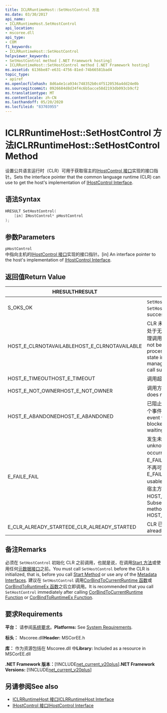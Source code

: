 ```yaml
---
title: ICLRRuntimeHost::SetHostControl 方法
ms.date: 03/30/2017
api_name:
- ICLRRuntimeHost.SetHostControl
api_location:
- mscoree.dll
api_type:
- COM
f1_keywords:
- ICLRRuntimeHost::SetHostControl
helpviewer_keywords:
- SetHostControl method [.NET Framework hosting]
- ICLRRuntimeHost::SetHostControl method [.NET Framework hosting]
ms.assetid: 6136be87-e631-4756-81ed-74b66581bad4
topic_type:
- apiref
ms.openlocfilehash: 8d6a4e1ca934c748352b0c4f5120536a4dd24e0b
ms.sourcegitcommit: 0926684d8d34f4c6b5acce58d2193db093cb9cf2
ms.translationtype: MT
ms.contentlocale: zh-CN
ms.lasthandoff: 05/20/2020
ms.locfileid: "83703955"
---
```

# <a name="iclrruntimehostsethostcontrol-method"></a><span data-ttu-id="beb43-102">ICLRRuntimeHost::SetHostControl 方法</span><span class="sxs-lookup"><span data-stu-id="beb43-102">ICLRRuntimeHost::SetHostControl Method</span></span>
<span data-ttu-id="beb43-103">设置公共语言运行时（CLR）可用于获取宿主的[IHostControl 接口](ihostcontrol-interface.md)实现的接口指针。</span><span class="sxs-lookup"><span data-stu-id="beb43-103">Sets the interface pointer that the common language runtime (CLR) can use to get the host's implementation of [IHostControl Interface](ihostcontrol-interface.md).</span></span>  
  
## <a name="syntax"></a><span data-ttu-id="beb43-104">语法</span><span class="sxs-lookup"><span data-stu-id="beb43-104">Syntax</span></span>  
  
```cpp  
HRESULT SetHostControl(  
    [in] IHostControl* pHostControl  
);  
```  
  
## <a name="parameters"></a><span data-ttu-id="beb43-105">参数</span><span class="sxs-lookup"><span data-stu-id="beb43-105">Parameters</span></span>  
 `pHostControl`  
 <span data-ttu-id="beb43-106">中指向主机的[IHostControl 接口](ihostcontrol-interface.md)实现的接口指针。</span><span class="sxs-lookup"><span data-stu-id="beb43-106">[in] An interface pointer to the host's implementation of [IHostControl Interface](ihostcontrol-interface.md).</span></span>  
  
## <a name="return-value"></a><span data-ttu-id="beb43-107">返回值</span><span class="sxs-lookup"><span data-stu-id="beb43-107">Return Value</span></span>  
  
|<span data-ttu-id="beb43-108">HRESULT</span><span class="sxs-lookup"><span data-stu-id="beb43-108">HRESULT</span></span>|<span data-ttu-id="beb43-109">说明</span><span class="sxs-lookup"><span data-stu-id="beb43-109">Description</span></span>|  
|-------------|-----------------|  
|<span data-ttu-id="beb43-110">S_OK</span><span class="sxs-lookup"><span data-stu-id="beb43-110">S_OK</span></span>|<span data-ttu-id="beb43-111">`SetHostControl`已成功返回。</span><span class="sxs-lookup"><span data-stu-id="beb43-111">`SetHostControl` returned successfully.</span></span>|  
|<span data-ttu-id="beb43-112">HOST_E_CLRNOTAVAILABLE</span><span class="sxs-lookup"><span data-stu-id="beb43-112">HOST_E_CLRNOTAVAILABLE</span></span>|<span data-ttu-id="beb43-113">CLR 未加载到进程中，或 CLR 处于无法运行托管代码或成功处理调用的状态。</span><span class="sxs-lookup"><span data-stu-id="beb43-113">The CLR has not been loaded into a process, or the CLR is in a state in which it cannot run managed code or process the call successfully.</span></span>|  
|<span data-ttu-id="beb43-114">HOST_E_TIMEOUT</span><span class="sxs-lookup"><span data-stu-id="beb43-114">HOST_E_TIMEOUT</span></span>|<span data-ttu-id="beb43-115">调用超时。</span><span class="sxs-lookup"><span data-stu-id="beb43-115">The call timed out.</span></span>|  
|<span data-ttu-id="beb43-116">HOST_E_NOT_OWNER</span><span class="sxs-lookup"><span data-stu-id="beb43-116">HOST_E_NOT_OWNER</span></span>|<span data-ttu-id="beb43-117">调用方不拥有该锁。</span><span class="sxs-lookup"><span data-stu-id="beb43-117">The caller does not own the lock.</span></span>|  
|<span data-ttu-id="beb43-118">HOST_E_ABANDONED</span><span class="sxs-lookup"><span data-stu-id="beb43-118">HOST_E_ABANDONED</span></span>|<span data-ttu-id="beb43-119">已阻止的线程或纤程正在等待某个事件时，该事件被取消。</span><span class="sxs-lookup"><span data-stu-id="beb43-119">An event was canceled while a blocked thread or fiber was waiting on it.</span></span>|  
|<span data-ttu-id="beb43-120">E_FAIL</span><span class="sxs-lookup"><span data-stu-id="beb43-120">E_FAIL</span></span>|<span data-ttu-id="beb43-121">发生未知的灾难性故障。</span><span class="sxs-lookup"><span data-stu-id="beb43-121">An unknown catastrophic failure occurred.</span></span> <span data-ttu-id="beb43-122">如果方法返回 E_FAIL，则 CLR 在该进程内将不再可用。</span><span class="sxs-lookup"><span data-stu-id="beb43-122">If a method returns E_FAIL, the CLR is no longer usable within the process.</span></span> <span data-ttu-id="beb43-123">对宿主方法的后续调用会返回 HOST_E_CLRNOTAVAILABLE。</span><span class="sxs-lookup"><span data-stu-id="beb43-123">Subsequent calls to hosting methods return HOST_E_CLRNOTAVAILABLE.</span></span>|  
|<span data-ttu-id="beb43-124">E_CLR_ALREADY_STARTED</span><span class="sxs-lookup"><span data-stu-id="beb43-124">E_CLR_ALREADY_STARTED</span></span>|<span data-ttu-id="beb43-125">CLR 已初始化。</span><span class="sxs-lookup"><span data-stu-id="beb43-125">The CLR has already been initialized.</span></span>|  
  
## <a name="remarks"></a><span data-ttu-id="beb43-126">备注</span><span class="sxs-lookup"><span data-stu-id="beb43-126">Remarks</span></span>  
 <span data-ttu-id="beb43-127">必须在 `SetHostControl` 初始化 CLR 之前调用，也就是说，在调用[Start 方法](../../../../docs/framework/unmanaged-api/hosting/iclrruntimehost-start-method.md)或使用任何[元数据接口](../../../../docs/framework/unmanaged-api/metadata/metadata-interfaces.md)之前。</span><span class="sxs-lookup"><span data-stu-id="beb43-127">You must call `SetHostControl` before the CLR is initialized, that is, before you call [Start Method](../../../../docs/framework/unmanaged-api/hosting/iclrruntimehost-start-method.md) or use any of the [Metadata Interfaces](../../../../docs/framework/unmanaged-api/metadata/metadata-interfaces.md).</span></span> <span data-ttu-id="beb43-128">建议在 `SetHostControl` 调用[CorBindToCurrentRuntime 函数](../../../../docs/framework/unmanaged-api/hosting/corbindtocurrentruntime-function.md)或[CorBindToRuntimeEx 函数](corbindtoruntimeex-function.md)之后立即调用。</span><span class="sxs-lookup"><span data-stu-id="beb43-128">It is recommended that you call `SetHostControl` immediately after calling [CorBindToCurrentRuntime Function](../../../../docs/framework/unmanaged-api/hosting/corbindtocurrentruntime-function.md) or [CorBindToRuntimeEx Function](corbindtoruntimeex-function.md).</span></span>  
  
## <a name="requirements"></a><span data-ttu-id="beb43-129">要求</span><span class="sxs-lookup"><span data-stu-id="beb43-129">Requirements</span></span>  
 <span data-ttu-id="beb43-130">**平台：** 请参阅[系统要求](../../get-started/system-requirements.md)。</span><span class="sxs-lookup"><span data-stu-id="beb43-130">**Platforms:** See [System Requirements](../../get-started/system-requirements.md).</span></span>  
  
 <span data-ttu-id="beb43-131">**标头：** Mscoree.dll</span><span class="sxs-lookup"><span data-stu-id="beb43-131">**Header:** MSCorEE.h</span></span>  
  
 <span data-ttu-id="beb43-132">**库：** 作为资源包括在 Mscoree.dll 中</span><span class="sxs-lookup"><span data-stu-id="beb43-132">**Library:** Included as a resource in MSCorEE.dll</span></span>  
  
 <span data-ttu-id="beb43-133">**.NET Framework 版本：**[!INCLUDE[net_current_v20plus](../../../../includes/net-current-v20plus-md.md)]</span><span class="sxs-lookup"><span data-stu-id="beb43-133">**.NET Framework Versions:** [!INCLUDE[net_current_v20plus](../../../../includes/net-current-v20plus-md.md)]</span></span>  
  
## <a name="see-also"></a><span data-ttu-id="beb43-134">另请参阅</span><span class="sxs-lookup"><span data-stu-id="beb43-134">See also</span></span>

- [<span data-ttu-id="beb43-135">ICLRRuntimeHost 接口</span><span class="sxs-lookup"><span data-stu-id="beb43-135">ICLRRuntimeHost Interface</span></span>](iclrruntimehost-interface.md)
- [<span data-ttu-id="beb43-136">IHostControl 接口</span><span class="sxs-lookup"><span data-stu-id="beb43-136">IHostControl Interface</span></span>](ihostcontrol-interface.md)
